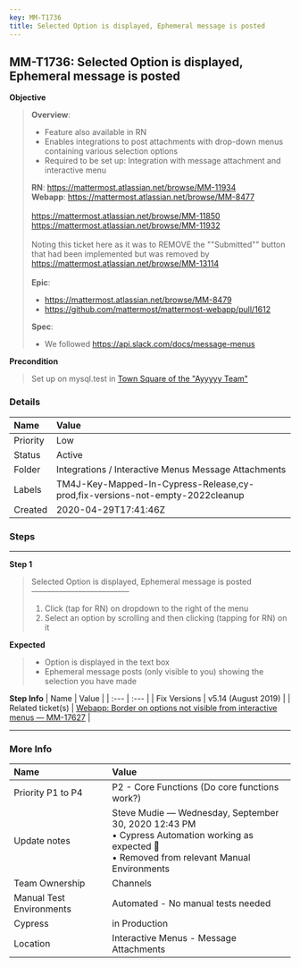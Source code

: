 ```yaml
---
key: MM-T1736
title: Selected Option is displayed, Ephemeral message is posted
---
```


## MM-T1736: Selected Option is displayed, Ephemeral message is posted

**Objective**

> <article><strong>Overview</strong>:<ul><li>Feature also available in RN</li><li> Enables integrations to post attachments with drop-down menus containing various selection options</li><li> Required to be set up: Integration with message attachment and interactive menu</li></ul><strong>RN</strong>: <a href="https://mattermost.atlassian.net/browse/MM-11934" rel="noopener noreferrer" target="_blank">https://mattermost.atlassian.net/browse/MM-11934</a><br><strong>Webapp</strong>: <a href="https://mattermost.atlassian.net/browse/MM-8477">https://mattermost.atlassian.net/browse/MM-8477</a><br><br><a href="https://mattermost.atlassian.net/browse/MM-11850" rel="noopener noreferrer" target="_blank">https://mattermost.atlassian.net/browse/MM-11850</a><br><a href="https://mattermost.atlassian.net/browse/MM-11932" rel="noopener noreferrer" target="_blank">https://mattermost.atlassian.net/browse/MM-11932</a><br><br>Noting this ticket here as it was to REMOVE the ""Submitted"" button that had been implemented but was removed by <a href="https://mattermost.atlassian.net/browse/MM-13114" rel="noopener noreferrer" target="_blank">https://mattermost.atlassian.net/browse/MM-13114</a><br><br><strong>Epic</strong>:<ul><li><a href="https://mattermost.atlassian.net/browse/MM-8479" rel="noopener noreferrer" target="_blank">https://mattermost.atlassian.net/browse/MM-8479</a></li><li><a href="https://github.com/mattermost/mattermost-webapp/pull/1612" rel="noopener noreferrer" target="_blank">https://github.com/mattermost/mattermost-webapp/pull/1612</a></li></ul><strong>Spec</strong>:<ul><li>We followed <a href="https://api.slack.com/docs/message-menus" rel="noopener noreferrer" target="_blank">https://api.slack.com/docs/message-menus</a></li></ul></article>

**Precondition**

> <article>Set up on mysql.test in <a href="https://mysql.test.mattermost.com/a-team/channels/town-square" rel="noopener noreferrer" target="_blank">Town Square of the "Ayyyyy Team"</a></article>

### Details

| Name     | Value                                                                         |
| :------- | :---------------------------------------------------------------------------- |
| Priority | Low                                                                           |
| Status   | Active                                                                        |
| Folder   | Integrations / Interactive Menus Message Attachments                          |
| Labels   | TM4J-Key-Mapped-In-Cypress-Release,cy-prod,fix-versions-not-empty-2022cleanup |
| Created  | 2020-04-29T17:41:46Z                                                          |

### Steps

<hr/>

**Step 1**

> <article>Selected Option is displayed, Ephemeral message is posted<br>–––––––––––––––––––––––––<ol><li>Click (tap for RN) on dropdown to the right of the menu</li><li>Select an option by scrolling and then clicking (tapping for RN) on it</li></ol></article>

**Expected**

> <article><ul><li>Option is displayed in the text box</li><li>Ephemeral message posts (only visible to you) showing the selection you have made</li></ul></article>

**Step Info**
| Name | Value |
| :--- | :--- |
| Fix Versions | v5.14 (August 2019) |
| Related ticket(s) | <a href="https://mattermost.atlassian.net/browse/MM-17627">Webapp: Border on options not visible from interactive menus — MM-17627</a> |

<hr/>

### More Info

| Name                     | Value                                                                                                                                             |
| :----------------------- | :------------------------------------------------------------------------------------------------------------------------------------------------ |
| Priority P1 to P4        | P2 - Core Functions (Do core functions work?)                                                                                                     |
| Update notes             | Steve Mudie — Wednesday, September 30, 2020 12:43 PM<br>• Cypress Automation working as expected 🎉<br>• Removed from relevant Manual Environments |
| Team Ownership           | Channels                                                                                                                                          |
| Manual Test Environments | Automated - No manual tests needed                                                                                                                |
| Cypress                  | in Production                                                                                                                                     |
| Location                 | Interactive Menus - Message Attachments                                                                                                           |
